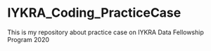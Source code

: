 # IYKRA_Coding_PracticeCase
This is my repository about practice case on IYKRA Data Fellowship Program 2020
